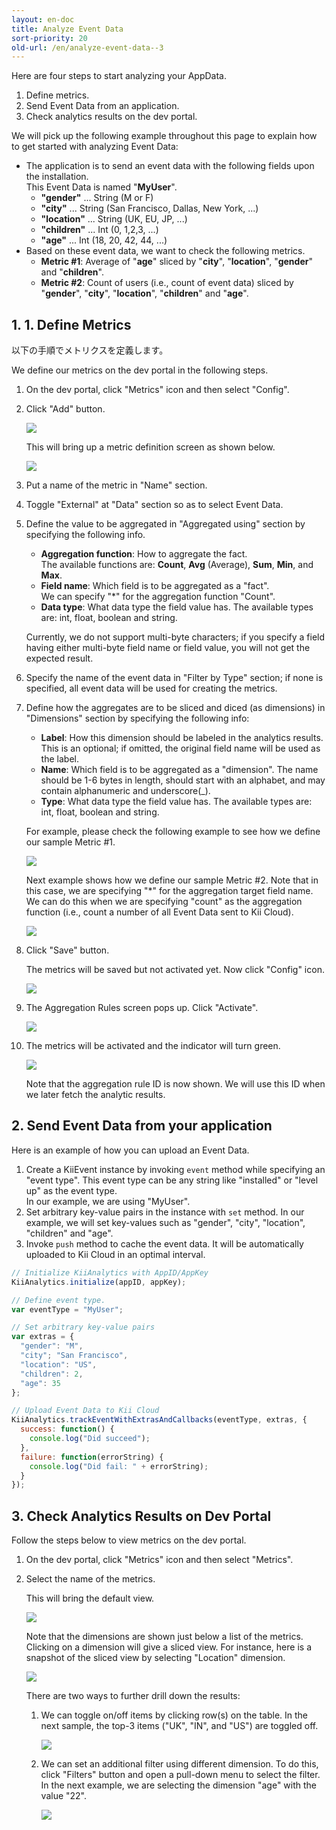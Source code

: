 ```yaml
---
layout: en-doc
title: Analyze Event Data
sort-priority: 20
old-url: /en/analyze-event-data--3
---
```

Here are four steps to start analyzing your AppData.

1. Define metrics.
2. Send Event Data from an application.
3. Check analytics results on the dev portal.

We will pick up the following example throughout this page to explain how to get started with analyzing Event Data:

* The application is to send an event data with the following fields upon the installation.<BR />This Event Data is named "**MyUser**".
    * **"gender"** ... String (M or F)
    * **"city"** ... String (San Francisco, Dallas, New York, ...)
    * **"location"** ... String (UK, EU, JP, ...)
    * **"children"** ... Int (0, 1,2,3, ...)
    * **"age"** ... Int (18, 20, 42, 44, ...)
* Based on these event data, we want to check the following metrics.
    * **Metric #1**: Average of "**age**" sliced by "**city**", "**location**", "**gender**" and "**children**".
    * **Metric #2**: Count of users (i.e., count of event data) sliced by "**gender**", "**city**", "**location**", "**children**" and "**age**".


## 1. 1. Define Metrics

以下の手順でメトリクスを定義します。

We define our metrics on the dev portal in the following steps.

1. On the dev portal, click "Metrics" icon and then select "Config".
2. Click "Add" button.

    ![](01.png)

    This will bring up a metric definition screen as shown below.

    ![](02.png)

3. Put a name of the metric in "Name" section.
4. Toggle "External" at "Data" section so as to select Event Data.
5. Define the value to be aggregated in "Aggregated using" section by specifying the following info.
    * **Aggregation function**: How to aggregate the fact.<BR />The available functions are: **Count**, **Avg** (Average), **Sum**, **Min**, and **Max**.
    * **Field name**: Which field is to be aggregated as a "fact".<BR />We can specify "*" for the aggregation function "Count".
    * **Data type**: What data type the field value has.  The available types are: int, float, boolean and string.

    <p class="note">Currently, we do not support multi-byte characters; if you specify a field having either multi-byte field name or field value, you will not get the expected result.</p>

6. Specify the name of the event data in "Filter by Type" section; if none is specified, all event data will be used for creating the metrics.

7. Define how the aggregates are to be sliced and diced (as dimensions) in "Dimensions" section by specifying the following info:
    * **Label**: How this dimension should be labeled in the analytics results.  This is an optional; if omitted, the original field name will be used as the label.
    * **Name**: Which field is to be aggregated as a "dimension".  The name should be 1-6 bytes in length, should start with an alphabet, and may contain alphanumeric and underscore(\_).
    * **Type**: What data type the field value has.  The available types are: int, float, boolean and string.

    For example, please check the following example to see how we define our sample Metric #1.

    ![](03.png)

    Next example shows how we define our sample Metric #2.  Note that in this case, we are specifying "*" for the aggregation target field name.  We can do this when we are specifying "count" as the aggregation function (i.e., count a number of all Event Data sent to Kii Cloud).

    ![](04.png)

8. Click "Save" button.

    The metrics will be saved but not activated yet.  Now click "Config" icon.

    ![](05.png)

9. The Aggregation Rules screen pops up.  Click "Activate".

    ![](06.png)

10. The metrics will be activated and the indicator will turn green.

    ![](07.png)

    Note that the aggregation rule ID is now shown. We will use this ID when we later fetch the analytic results.

## 2. Send Event Data from your application

Here is an example of how you can upload an Event Data.

1. Create a KiiEvent instance by invoking `event` method while specifying an "event type".  This event type can be any string like "installed" or "level up" as the event type.<BR />In our example, we are using "MyUser".
2. Set arbitrary key-value pairs in the instance with `set` method.  In our example, we will set key-values such as "gender", "city", "location", "children" and "age".
3. Invoke `push` method to cache the event data.  It will be automatically uploaded to Kii Cloud in an optimal interval.

```javascript
// Initialize KiiAnalytics with AppID/AppKey
KiiAnalytics.initialize(appID, appKey);

// Define event type.
var eventType = "MyUser";

// Set arbitrary key-value pairs
var extras = {
  "gender": "M",
  "city"; "San Francisco",
  "location": "US",
  "children": 2,
  "age": 35
};

// Upload Event Data to Kii Cloud
KiiAnalytics.trackEventWithExtrasAndCallbacks(eventType, extras, {
  success: function() {
    console.log("Did succeed");
  },
  failure: function(errorString) {
    console.log("Did fail: " + errorString);
  }
});
```

## 3. Check Analytics Results on Dev Portal

Follow the steps below to view metrics on the dev portal.

1. On the dev portal, click "Metrics" icon and then select "Metrics".
2. Select the name of the metrics.

    This will bring the default view.

    ![](08.png)

    Note that the dimensions are shown just below a list of the metrics.  Clicking on a dimension will give a sliced view.  For instance, here is a snapshot of the sliced view by selecting "Location" dimension.

    ![](09.png)

    There are two ways to further drill down the results:


    1. We can toggle on/off items by clicking row(s) on the table.  In the next sample, the top-3 items ("UK", "IN", and "US") are toggled off.

        ![](10.png)

    2. We can set an additional filter using different dimension.  To do this, click "Filters" button and open a pull-down menu to select the filter.  In the next example, we are selecting the dimension "age" with the value "22".

        ![](11.png)
